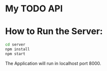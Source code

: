 # My TODO API

# How to Run the Server:
```bash
cd server
npm install
npm start
```

The Application will run in localhost port 8000.